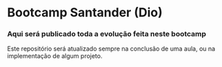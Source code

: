 # Bootcamp Santander (Dio)

### Aqui será publicado toda a evolução feita neste bootcamp

Este repositório será atualizado sempre na conclusão de uma aula, ou na implementação de algum projeto.
